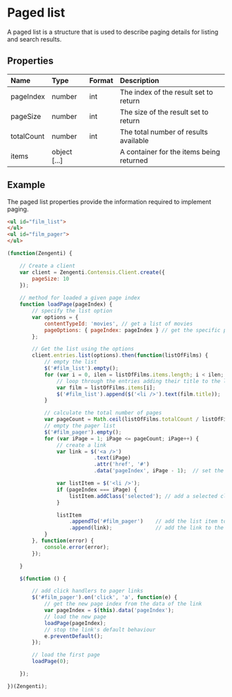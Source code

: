 # Paged list

A paged list is a structure that is used to describe paging details for listing and search results.

## Properties
| Name | Type | Format | Description |
| :------- | :--- | :----- | :---------- |
| pageIndex | number | int | The index of the result set to return |
| pageSize | number | int | The size of the result set to return |
| totalCount | number | int | The total number of results available |
| items | object [...] |  | A container for the items being returned |

## Example
The paged list properties provide the information required to implement paging.

```html
<ul id="film_list">
</ul>
<ul id="film_pager">
</ul>
```

```js
(function(Zengenti) {

    // Create a client
    var client = Zengenti.Contensis.Client.create({
        pageSize: 10
    });
    
    // method for loaded a given page index
    function loadPage(pageIndex) {
        // specify the list option
        var options = {
            contentTypeId: 'movies', // get a list of movies
            pageOptions: { pageIndex: pageIndex } // get the specific page
        };

        // Get the list using the options
        client.entries.list(options).then(function(listOfFilms) { 
            // empty the list   
            $('#film_list').empty();
            for (var i = 0, ilen = listOfFilms.items.length; i < ilen; i++) {
                // loop through the entries adding their title to the list
                var film = listOfFilms.items[i];
                $('#film_list').append($('<li />').text(film.title));
            }

            // calculate the total number of pages
            var pageCount = Math.ceil(listOfFilms.totalCount / listOfFilms.pageSize);
            // empty the pager list
            $('#film_pager').empty();
            for (var iPage = 1; iPage <= pageCount; iPage++) {               
                // create a link
                var link = $('<a />')
                            .text(iPage)
                            .attr('href', '#')
                            .data('pageIndex', iPage - 1);  // set the page index as data on the link

                var listItem = $('<li />');
                if (pageIndex === iPage) {
                    listItem.addClass('selected'); // add a selected class if the link is for the current page
                }

                listItem
                    .appendTo('#film_pager')    // add the list item to the list
                    .append(link);              // add the link to the list item
            }
        }, function(error) {
            console.error(error);
        });

    }

    $(function () {

        // add click handlers to pager links
        $('#film_pager').on('click', 'a', function(e) {
            // get the new page index from the data of the link
            var pageIndex = $(this).data('pageIndex');
            // load the new page
            loadPage(pageIndex);
            // stop the link's default behaviour
            e.preventDefault();
        });

        // load the first page
        loadPage(0);

    });

})(Zengenti);
```